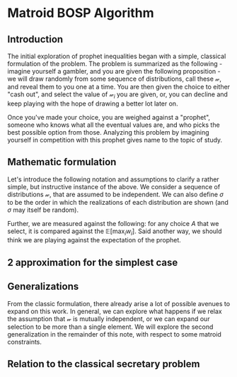 # Matroid BOSP Algorithm

## Introduction 

The initial exploration of prophet inequalities began with a simple, classical formulation of the problem. The problem is summarized as the following - imagine yourself a gambler, and you are given the following proposition - we will draw randomly from some sequence of distributions, call these $\mathcal{w}$, and reveal them to you one at a time. You are then given the choice to either "cash out", and select the value of $\mathcal{w}_i$ you are given, or, you can decline and keep playing with the hope of drawing a better lot later on. 

Once you've made your choice, you are weighed against a "prophet", someone who knows what all the eventual values are, and who picks the best possible option from those. Analyzing this problem by imagining yourself in competition with this prophet gives name to the topic of study.

## Mathematic formulation

Let's introduce the following notation and assumptions to clarify a rather simple, but instructive instance of the above. We consider a sequence of distributions $\mathcal{w}$, that are assumed to be independent. We can also define $\sigma$ to be the order in which the realizations of each distribution are shown (and $\sigma$ may itself be random). 

Further, we are measured against the following: for any choice $A$ that we select, it is compared against the $\mathbb{E}[\max_i w_i]$. Said another way, we should think we are playing against the expectation of the prophet. 

## 2 approximation for the simplest case




## Generalizations 

From the classic formulation, there already arise a lot of possible avenues to expand on this work. In general, we can explore what happens if we relax the assumption that $\mathcal{w}$ is mutually independent, or we can expand our selection to be more than a single element. We will explore the second generalization in the remainder of this note, with respect to some matroid constraints. 

## Relation to the classical secretary problem

